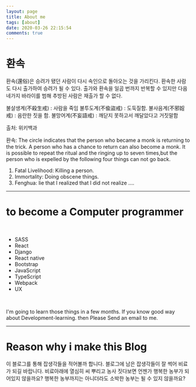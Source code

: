 ```yaml
---
layout: page
title: About me
tags: [about]
date: 2020-03-26 22:15:54
comments: true
---
```

    
# 환속

환속(還俗)은 승려가 됐던 사람이 다시 속인으로 돌아오는 것을 가리킨다. 환속한 사람도 다시 출가하여 승려가 될 수 있다. 출가와 환속을 일곱 번까지 반복할 수 있지만 다음 네가지 바라이를 범해 추방된 사람은 재출가 할 수 없다.

불살생계(不殺生戒) : 사람을 죽임
불투도계(不偸盜戒) : 도둑질함.
불사음계(不邪婬戒) : 음란한 짓을 함.
불망어계(不妄語戒) : 깨닫지 못하고서 깨달았다고 거짓말함

출처: 위키백과

환속: The circle indicates that the person who became a monk is returning to the trick. A person who has a chance to return can also become a monk. It is possible to repeat the ritual and the ringing up to seven times,but the person who is expelled by the following four things can not go back. 
<br>
1. Fatal Livelihood: Killing a person. 
2. Immortality: Doing obscene things. 
3. Fenghua: lie that I realized that I did not realize ....

--- 

# to become a Computer programmer

<br>

- SASS 
- React
- Django
- React native
- Bootstrap
- JavaScript
- TypeScript
- Webpack
- UX

<br>

I'm going to learn those things in a few months. If you know good way about Development-learning. then Please Send an email to me.

---
# Reason why i make this Blog

이 블로그를 통해 잡생각들을 적어볼까 합니다.
블로그에 남은 잡생각들이 잘 썩어 비료가 되길 바랍니다.
비료아래에 열심히 씨 뿌리고 농사 짓다보면 언젠가 행복한 농부가 되어있지 않을까요?
행복한 농부까지는 아니더라도 소박한 농부는 될 수 있지 않을까요? 

